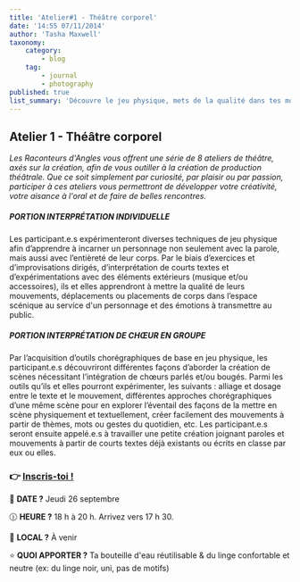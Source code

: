 ```yaml
---
title: 'Atelier#1 - Théâtre corporel'
date: '14:55 07/11/2014'
author: 'Tasha Maxwell'
taxonomy:
    category:
        - blog
    tag:
        - journal
        - photography
published: true
list_summary: 'Découvre le jeu physique, mets de la qualité dans tes mouvements, déplacements et placements dans l''espace scénique pour transmettre des émotions au public.'
---
```


## Atelier 1 - Théâtre corporel

_Les Raconteurs d'Angles vous offrent une série de 8 ateliers de théâtre, axés sur la création, afin de vous outiller à la création de production théâtrale.
Que ce soit simplement par curiosité, par plaisir ou par passion, participer à ces ateliers vous permettront de développer votre créativité, votre aisance à l'oral et de faire de belles rencontres._
<p>
    <span class="line"></span>
</p>

##### PORTION INTERPRÉTATION INDIVIDUELLE

Les participant.e.s expérimenteront diverses techniques de jeu physique afin d’apprendre à incarner un personnage non seulement avec la parole, mais aussi avec l’entièreté de leur corps. Par le biais d’exercices et d’improvisations dirigés, d’interprétation de courts textes et d’expérimentations avec des éléments extérieurs (musique et/ou accessoires), ils et elles apprendront à mettre la qualité de leurs mouvements, déplacements ou placements de corps dans l’espace scénique au service d'un personnage et des émotions à transmettre au public.


##### PORTION INTERPRÉTATION DE CHŒUR EN GROUPE

Par l’acquisition d’outils chorégraphiques de base en jeu physique, les participant.e.s découvriront différentes façons d’aborder la création de scènes nécessitant l’intégration de chœurs parlés et/ou bougés. Parmi les outils qu’ils et elles pourront expérimenter, les suivants : alliage et dosage entre le texte et le mouvement, différentes approches chorégraphiques d’une même scène pour en explorer l’éventail des façons de la mettre en scène physiquement et textuellement, créer facilement des mouvements à partir de thèmes, mots ou gestes du quotidien, etc. Les participant.e.s seront ensuite appelé.e.s à travailler une petite création joignant paroles et mouvements à partir de courts textes déjà existants ou écrits en classe par eux ou elles.

### 👉 [Inscris-toi !](https://lepointdevente.com/billets/kbg240926001)
📆 **DATE ?** Jeudi 26 septembre

🕧 **HEURE ?** 18 h à 20 h. Arrivez vers 17 h 30.

📍 **LOCAL ?** À venir

⭐ **QUOI APPORTER ?** Ta bouteille d'eau réutilisable & du linge confortable et neutre (ex: du linge noir, uni, pas de motifs)